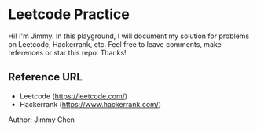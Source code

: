 # Leetcode Practice
Hi! I'm Jimmy. In this playground, I will document my solution for problems on Leetcode, Hackerrank, etc. Feel free to leave comments, make references or star this repo. Thanks!

## Reference URL
* Leetcode (https://leetcode.com/)
* Hackerrank (https://www.hackerrank.com/)

Author: Jimmy Chen